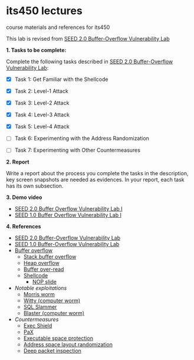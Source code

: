 # its450 lectures

course materials and references for its450

This lab is revised from [SEED 2.0 Buffer-Overflow Vulnerability Lab](https://seedsecuritylabs.org/Labs_20.04/Software/Buffer_Overflow_Server/)

**1. Tasks to be complete:**

Complete the following tasks described in [SEED 2.0 Buffer-Overflow Vulnerability Lab](./refs/BufferOverflowServer.pdf):


- [x] Task 1: Get Familiar with the Shellcode
- [x] Task 2: Level-1 Attack
- [x] Task 3: Level-2 Attack
- [x] Task 4: Level-3 Attack
- [x] Task 5: Level-4 Attack
- [ ] Task 6: Experimenting with the Address Randomization
- [ ] Task 7: Experimenting with Other Countermeasures


**2. Report**

Write a report about the process you complete the tasks in the description, key screen snapshots are needed as evidences. In your report, each task has its own subsection.


**3. Demo video**
* [SEED 2.0 Buffer Overflow Vulnerability Lab I]()
* [SEED 1.0 Buffer Overflow Vulnerability Lab I](https://youtu.be/Hvfwtffpnho)

**4. References**
* [SEED 2.0 Buffer-Overflow Vulnerability Lab](https://seedsecuritylabs.org/Labs_20.04/Software/Buffer_Overflow_Server/)
* [SEED 1.0 Buffer-Overflow Vulnerability Lab](https://seedsecuritylabs.org/Labs_16.04/Software/Buffer_Overflow/)
* [Buffer overflow](https://en.wikipedia.org/wiki/Buffer_overflow)
  * [Stack buffer overflow](https://en.wikipedia.org/wiki/Stack_buffer_overflow)
  * [Heap overflow](https://en.wikipedia.org/wiki/Heap_overflow)
  * [Buffer over-read](https://en.wikipedia.org/wiki/Buffer_over-read)
  * [Shellcode](https://en.wikipedia.org/wiki/Shellcode)
    * [NOP slide](https://en.wikipedia.org/wiki/NOP_slide)
* _Notable exploitations_
  * [Morris worm](https://en.wikipedia.org/wiki/Morris_worm)
  * [Witty (computer worm)](https://en.wikipedia.org/wiki/Witty_(computer_worm))
  * [SQL Slammer](https://en.wikipedia.org/wiki/SQL_Slammer)
  * [Blaster (computer worm)](https://en.wikipedia.org/wiki/Blaster_(computer_worm))
* _Countermeasures_
  * [Exec Shield](https://en.wikipedia.org/wiki/Exec_Shield)
  * [PaX](https://en.wikipedia.org/wiki/PaX)
  * [Executable space protection](https://en.wikipedia.org/wiki/Executable_space_protection)
  * [Address space layout randomization](https://en.wikipedia.org/wiki/Address_space_layout_randomization)
  * [Deep packet inspection](https://en.wikipedia.org/wiki/Deep_packet_inspection)
